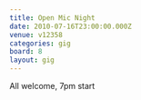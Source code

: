 ```yaml
---
title: Open Mic Night
date: 2010-07-16T23:00:00.000Z
venue: v12358
categories: gig
board: 8
layout: gig
---
```

All welcome, 7pm start